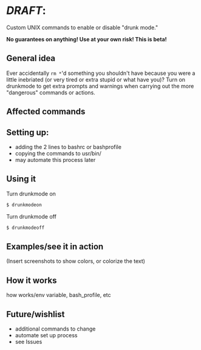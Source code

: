 # *DRAFT*:
Custom UNIX commands to enable or disable "drunk mode."

**No guarantees on anything! Use at your own risk! This is beta!**


## General idea
Ever accidentally `rm *`'d something you shouldn't have because you were a
little inebriated (or very tired or extra stupid or what have you)?  Turn on
drunkmode to get extra prompts and warnings when carrying out the more
"dangerous" commands or actions.

## Affected commands

## Setting up:
* adding the 2 lines to bashrc or bashprofile
* copying the commands to usr/bin/
* may automate this process later

## Using it
Turn drunkmode on
``` bash
$ drunkmodeon
```
Turn drunkmode off
``` bash
$ drunkmodeoff
```

## Examples/see it in action
(Insert screenshots to show colors, or colorize the text)

## How it works
how works/env variable, bash_profile, etc

## Future/wishlist
* additional commands to change
* automate set up process
* see Issues
